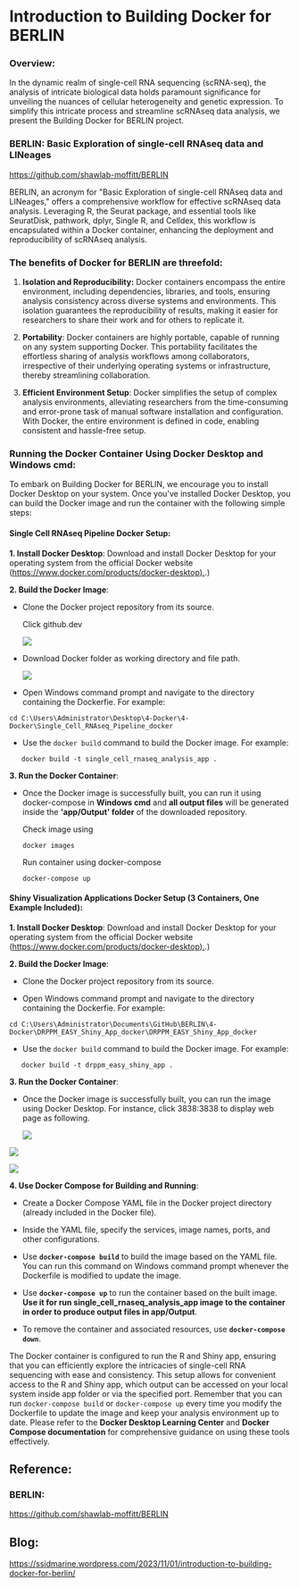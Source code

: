 # Introduction to Building Docker for BERLIN

### **Overview:**

In the dynamic realm of single-cell RNA sequencing (scRNA-seq), the analysis of intricate biological data holds paramount significance for unveiling the nuances of cellular heterogeneity and genetic expression. To simplify this intricate process and streamline scRNAseq data analysis, we present the Building Docker for BERLIN project.

### **BERLIN: Basic Exploration of single-cell RNAseq data and LINeages**

<https://github.com/shawlab-moffitt/BERLIN>

BERLIN, an acronym for "Basic Exploration of single-cell RNAseq data and LINeages," offers a comprehensive workflow for effective scRNAseq data analysis. Leveraging R, the Seurat package, and essential tools like SeuratDisk, pathwork, dplyr, Single R, and Celldex, this workflow is encapsulated within a Docker container, enhancing the deployment and reproducibility of scRNAseq analysis.

### The benefits of Docker for BERLIN are threefold:

1.  **Isolation and Reproducibility:** Docker containers encompass the entire environment, including dependencies, libraries, and tools, ensuring analysis consistency across diverse systems and environments. This isolation guarantees the reproducibility of results, making it easier for researchers to share their work and for others to replicate it.

2.  **Portability**: Docker containers are highly portable, capable of running on any system supporting Docker. This portability facilitates the effortless sharing of analysis workflows among collaborators, irrespective of their underlying operating systems or infrastructure, thereby streamlining collaboration.

3.  **Efficient Environment Setup**: Docker simplifies the setup of complex analysis environments, alleviating researchers from the time-consuming and error-prone task of manual software installation and configuration. With Docker, the entire environment is defined in code, enabling consistent and hassle-free setup.

### **Running the Docker Container Using Docker Desktop and Windows cmd**:

To embark on Building Docker for BERLIN, we encourage you to install Docker Desktop on your system. Once you've installed Docker Desktop, you can build the Docker image and run the container with the following simple steps:

#### **Single Cell RNAseq Pipeline Docker Setup**:

**1. Install Docker Desktop**: Download and install Docker Desktop for your operating system from the official Docker website ([https://www.docker.com/products/docker-desktop).](https://www.docker.com/products/docker-desktop).)

**2. Build the Docker Image**:

-   Clone the Docker project repository from its source.

    Click github.dev

    ![](https://github.com/shawlab-moffitt/BERLIN/blob/main/4-Docker/data/Docker%20Desktop%20images_06.png?raw=true)

-   Download Docker folder as working directory and file path.

    ![](https://github.com/shawlab-moffitt/BERLIN/blob/main/4-Docker/data/Docker%20Desktop%20images_07.png?raw=true)

-   Open Windows command prompt and navigate to the directory containing the Dockerfie. For example:

```         
cd C:\Users\Administrator\Desktop\4-Docker\4-Docker\Single_Cell_RNAseq_Pipeline_docker
```

-   Use the `docker build` command to build the Docker image. For example:

```         
   docker build -t single_cell_rnaseq_analysis_app .
```

**3. Run the Docker Container**:

-   Once the Docker image is successfully built, you can run it using docker-compose in **Windows cmd** and **all output files** will be generated inside the **'app/Output' folder** of the downloaded repository.

    Check image using

    ```         
    docker images
    ```

    Run container using docker-compose

    ```         
    docker-compose up
    ```

#### **Shiny Visualization Applications Docker Setup (3 Containers, One Example Included):**

**1. Install Docker Desktop**: Download and install Docker Desktop for your operating system from the official Docker website ([https://www.docker.com/products/docker-desktop).](https://www.docker.com/products/docker-desktop).)

**2. Build the Docker Image**:

-   Clone the Docker project repository from its source.

-   Open Windows command prompt and navigate to the directory containing the Dockerfie. For example:

```         
cd C:\Users\Administrator\Documents\GitHub\BERLIN\4-Docker\DRPPM_EASY_Shiny_App_docker\DRPPM_EASY_Shiny_App_docker
```

-   Use the `docker build` command to build the Docker image. For example:

```         
   docker build -t drppm_easy_shiny_app .
```

**3. Run the Docker Container**:

-   Once the Docker image is successfully built, you can run the image using Docker Desktop. For instance, click 3838:3838 to display web page as following.

    ![](https://github.com/chingyaousf/Introduction-to-Building-Docker-for-BERLIN/blob/main/data/Docker%20Desktop%20images.jpg?raw=true)

![](https://github.com/chingyaousf/Introduction-to-Building-Docker-for-BERLIN/blob/main/data/Docker%20Desktop%20images_02.jpg?raw=true)

![](https://github.com/chingyaousf/Introduction-to-Building-Docker-for-BERLIN/blob/main/data/Docker%20Desktop%20images_03.jpg?raw=true)

**4. Use Docker Compose for Building and Running**:

-   Create a Docker Compose YAML file in the Docker project directory (already included in the Docker file).

-   Inside the YAML file, specify the services, image names, ports, and other configurations.

-   Use **`docker-compose build`** to build the image based on the YAML file. You can run this command on Windows command prompt whenever the Dockerfile is modified to update the image.

-   Use **`docker-compose up`** to run the container based on the built image. **Use it for run single_cell_rnaseq_analysis_app image to the container in order to produce output files in app/Output**.

-   To remove the container and associated resources, use **`docker-compose down`**.

The Docker container is configured to run the R and Shiny app, ensuring that you can efficiently explore the intricacies of single-cell RNA sequencing with ease and consistency. This setup allows for convenient access to the R and Shiny app, which output can be accessed on your local system inside app folder or via the specified port. Remember that you can run `docker-compose build` or `docker-compose up` every time you modify the Dockerfile to update the image and keep your analysis environment up to date. Please refer to the **Docker Desktop Learning Center** and **Docker Compose documentation** for comprehensive guidance on using these tools effectively.

## Reference:

### **BERLIN:**

<https://github.com/shawlab-moffitt/BERLIN>

## Blog:

<https://ssidmarine.wordpress.com/2023/11/01/introduction-to-building-docker-for-berlin/>
